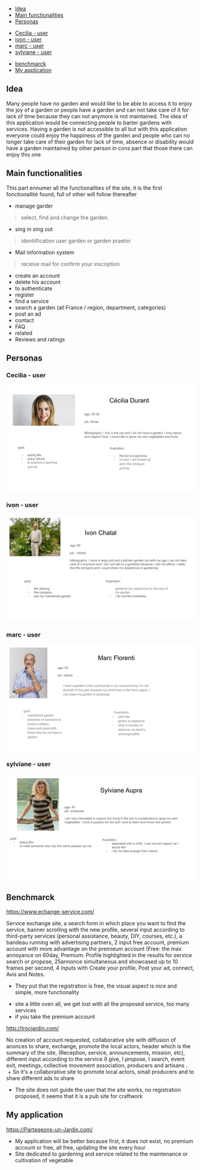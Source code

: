 - [Idea](#idea)
- [Main functionalities](#main-functionalities)
- [Personas](#personas)
* [Cecilia - user](#Cecilia---user)
* [ivon - user](#ivon---user)
* [marc - user](#marc---user)
* [sylviane - user](#sylviane---user)
- [benchmarck ](#benchmarck )
- [My application ](#My-application )

## Idea


Many people have no garden and would like to be able to access it to enjoy the joy of a garden
or people have a garden and can not take care of it for lack of time because they can not anymore is not maintained.
The idea of this application would be connecting people to barter gardens with services.
Having a garden is not accessible to all but with this application everyone could enjoy the happiness of the garden
and people who can no longer take care of their garden for lack of time,
absence or disability would have a garden maintained by other person in cons part that those there can enjoy this one

## Main functionalities

This part ennumer all the functionalities of the site, it is the first fonctionallité found, full of other will follow thereafter

-   manage garder
> select, find and change the garden. 
-   sing in sing out
> identiification user garden or garden praetor
-   Mail information system
> receive mail for confirm your inscription
- create an account
- delete his account
- to authenticate
- register
- find a service
- search a garden (all France / region, department, categories)
- post an ad
- contact
- FAQ
- related
- Reviews and ratings


## Personas

### Cecilia - user
![](https://github.com/RemyGuilloux/TousAuJardin/blob/master/img/1.svg)
### ivon - user
![](https://github.com/RemyGuilloux/TousAuJardin/blob/master/img/Ivon.svg)
### marc - user
![](https://github.com/RemyGuilloux/TousAuJardin/blob/master/img/3.svg)
### sylviane - user
![](https://github.com/RemyGuilloux/TousAuJardin/blob/master/img/4.svg)

## Benchmarck 

https://www.echange-service.com/

Service exchange site, a search form in which place you want to find the service, banner scrolling with the new profile, several input according to third-party services (personal assistance, beauty, DIY, courses, etc.), a bandeau running with advertising partners, 2 input free account, premium account with more advantage on the premieum account (Free: the max annoyance on 60day, Premium: Profile highlighted in the results for service search or propose, 25annonce simultaneous and showcased up to 10 frames per second, 4 inputs with Create your profile, Post your ad, connect, Avis and Notes.

  + They put that the registration is free, the visual aspect is nice and simple, more functionality 

 - site a little oven all, we get lost with all the proposed service, too many services
 - if you take the premium account

http://trocjardin.com/

No creation of account requested, collaborative site with diffusion of anonces to share, exchange, promote the local actors, header which is the summary of the site, (Reception, service, announcements, mission, etc), different input according to the service (I give, I propose, I search, event exit, meetings, collective movement association, producers and artisans .
 
 + So it's a collaborative site to promote local actors, small producers and to share different ads to share
 - The site does not guide the user that the site works, no registration proposed, it seems that it is a pub site for craftwork

## My application
https://Partageons-un-Jardin.com/
  
+ My application will be better because first, it does not exist, no premium account or free, all free, updating the site every hour
+ Site dedicated to gardening and service related to the maintenance or cultivation of vegetable
